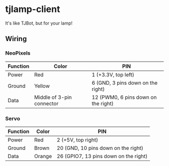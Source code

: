 # tjlamp-client
It's like TJBot, but for your lamp!

## Wiring

### NeoPixels

| Function | Color | PIN |
|---|---|---|
| Power  | Red     | 1 (+3.3V, top left) |
| Ground | Yellow  | 6 (GND, 3 pins down on the right)   |
| Data   | Middle of 3-pin connector | 12 (PWM0, 6 pins down on the right) |

### Servo

| Function | Color | PIN |
|---|---|---|
| Power  | Red     | 2 (+5V, top right) |
| Ground | Brown   | 20 (GND, 10 pins down on the right)   |
| Data   | Orange  | 26 (GPIO7, 13 pins down on the right) |
